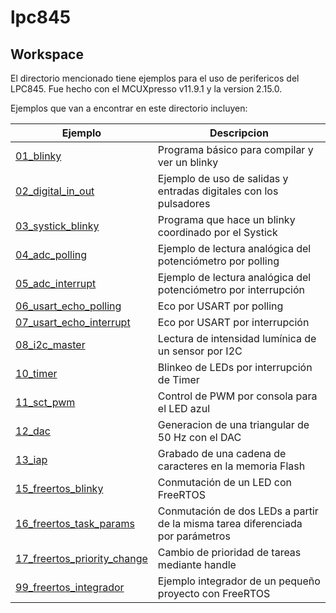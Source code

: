 # lpc845

## Workspace

El directorio mencionado tiene ejemplos para el uso de perifericos del LPC845. Fue hecho con el MCUXpresso v11.9.1 y la version 2.15.0.

Ejemplos que van a encontrar en este directorio incluyen:

| Ejemplo | Descripcion |
| --- | --- |
| [01_blinky](ejemplos/01_blinky/) | Programa básico para compilar y ver un blinky
| [02_digital_in_out](ejemplos/02_digital_in_out/) | Ejemplo de uso de salidas y entradas digitales con los pulsadores 
| [03_systick_blinky](ejemplos/03_systick_blinky/) | Programa que hace un blinky coordinado por el Systick
| [04_adc_polling](ejemplos/04_adc_polling/) | Ejemplo de lectura analógica del potenciómetro por polling
| [05_adc_interrupt](ejemplos/05_adc_interrupt/) | Ejemplo de lectura analógica del potenciómetro por interrupción
| [06_usart_echo_polling](ejemplos/06_usart_echo_polling/) | Eco por USART por polling
| [07_usart_echo_interrupt](ejemplos/07_usart_echo_interrupt/) | Eco por USART por interrupción
| [08_i2c_master](ejemplos/08_i2c_master/) | Lectura de intensidad lumínica de un sensor por I2C
| [10_timer](ejemplos/10_timer) | Blinkeo de LEDs por interrupción de Timer
| [11_sct_pwm](ejemplos/11_sct_pwm) | Control de PWM por consola para el LED azul
| [12_dac](ejemplos/12_dac) | Generacion de una triangular de 50 Hz con el DAC
| [13_iap](ejemplos/13_iap) | Grabado de una cadena de caracteres en la memoria Flash
| [15_freertos_blinky](ejemplos/15_freertos_blinky) | Conmutación de un LED con FreeRTOS
| [16_freertos_task_params](ejemplos/16_freertos_task_params) | Conmutación de dos LEDs a partir de la misma tarea diferenciada por parámetros
| [17_freertos_priority_change](ejemplos/17_freertos_priority_change) | Cambio de prioridad de tareas mediante handle
| [99_freertos_integrador](ejemplos/99_freertos_integrador) | Ejemplo integrador de un pequeño proyecto con FreeRTOS
